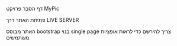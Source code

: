 דף הסבר פרויקט MyPic

פתיחת האתר דרך LIVE SERVER

האתר מבוסס bootstrap
בנוי single page
צריך להירשם כדי לראות אופציות משתמשים
